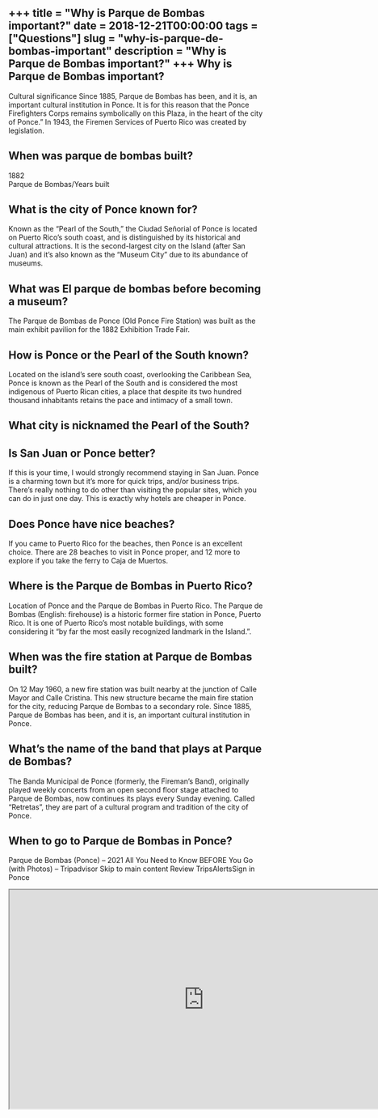 +++
title = "Why is Parque de Bombas important?"
date = 2018-12-21T00:00:00
tags = ["Questions"]
slug = "why-is-parque-de-bombas-important"
description = "Why is Parque de Bombas important?"
+++
Why is Parque de Bombas important?
----------------------------------

Cultural significance Since 1885, Parque de Bombas has been, and it is, an important cultural institution in Ponce. It is for this reason that the Ponce Firefighters Corps remains symbolically on this Plaza, in the heart of the city of Ponce.” In 1943, the Firemen Services of Puerto Rico was created by legislation.

When was parque de bombas built?
--------------------------------

1882  
Parque de Bombas/Years built

What is the city of Ponce known for?
------------------------------------

Known as the “Pearl of the South,” the Ciudad Señorial of Ponce is located on Puerto Rico’s south coast, and is distinguished by its historical and cultural attractions. It is the second-largest city on the Island (after San Juan) and it’s also known as the “Museum City” due to its abundance of museums.

What was El parque de bombas before becoming a museum?
------------------------------------------------------

The Parque de Bombas de Ponce (Old Ponce Fire Station) was built as the main exhibit pavilion for the 1882 Exhibition Trade Fair.

How is Ponce or the Pearl of the South known?
---------------------------------------------

Located on the island’s sere south coast, overlooking the Caribbean Sea, Ponce is known as the Pearl of the South and is considered the most indigenous of Puerto Rican cities, a place that despite its two hundred thousand inhabitants retains the pace and intimacy of a small town.

What city is nicknamed the Pearl of the South?
----------------------------------------------

Is San Juan or Ponce better?
----------------------------

If this is your time, I would strongly recommend staying in San Juan. Ponce is a charming town but it’s more for quick trips, and/or business trips. There’s really nothing to do other than visiting the popular sites, which you can do in just one day. This is exactly why hotels are cheaper in Ponce.

Does Ponce have nice beaches?
-----------------------------

If you came to Puerto Rico for the beaches, then Ponce is an excellent choice. There are 28 beaches to visit in Ponce proper, and 12 more to explore if you take the ferry to Caja de Muertos.

Where is the Parque de Bombas in Puerto Rico?
---------------------------------------------

Location of Ponce and the Parque de Bombas in Puerto Rico. The Parque de Bombas (English: firehouse) is a historic former fire station in Ponce, Puerto Rico. It is one of Puerto Rico’s most notable buildings, with some considering it “by far the most easily recognized landmark in the Island.”.

When was the fire station at Parque de Bombas built?
----------------------------------------------------

On 12 May 1960, a new fire station was built nearby at the junction of Calle Mayor and Calle Cristina. This new structure became the main fire station for the city, reducing Parque de Bombas to a secondary role. Since 1885, Parque de Bombas has been, and it is, an important cultural institution in Ponce.

What’s the name of the band that plays at Parque de Bombas?
-----------------------------------------------------------

The Banda Municipal de Ponce (formerly, the Fireman’s Band), originally played weekly concerts from an open second floor stage attached to Parque de Bombas, now continues its plays every Sunday evening. Called “Retretas”, they are part of a cultural program and tradition of the city of Ponce.

When to go to Parque de Bombas in Ponce?
----------------------------------------

Parque de Bombas (Ponce) – 2021 All You Need to Know BEFORE You Go (with Photos) – Tripadvisor Skip to main content Review TripsAlertsSign in Ponce

<iframe allow="accelerometer; autoplay; clipboard-write; encrypted-media; gyroscope; picture-in-picture" allowfullscreen="" class="__youtube_prefs__  epyt-is-override  no-lazyload" data-no-lazy="1" data-origheight="433" data-origwidth="770" data-skipgform_ajax_framebjll="" height="433" id="_ytid_90745" loading="lazy" src="https://www.youtube.com/embed/GjzMj1QYkNU?enablejsapi=1&autoplay=0&cc_load_policy=0&cc_lang_pref=&iv_load_policy=1&loop=0&modestbranding=0&rel=1&fs=1&playsinline=0&autohide=2&theme=dark&color=red&controls=1&" title="YouTube player" width="770"></iframe>